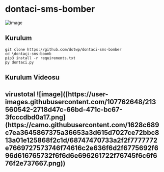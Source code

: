# dontaci-sms-bomber
![image](https://user-images.githubusercontent.com/107762648/213560542-2718d47c-66bd-471c-bc67-3fcccdbd0a17.png)


<h2>Kurulum</h2>

```console
git clone https://github.com/dotwp/dontaci-sms-bomber
cd \dontaçi-sms-boomb
pip3 install -r requirements.txt
py dontaci.py
```

<h2>Kurulum Videosu</h2>


<h2>virustotal ![image]([https://user-images.githubusercontent.com/107762648/213560542-2718d47c-66bd-471c-bc67-3fcccdbd0a17.png](https://camo.githubusercontent.com/1628c689c7ea3645867375a36653a3d615d7027ce72bbc813a01e125868f2c1d/68747470733a2f2f7777772e7669727573746f74616c2e636f6d2f6775692f696d616765732f6f6d6e696261722f76745f6c6f676f2e737667.png))</h2>
